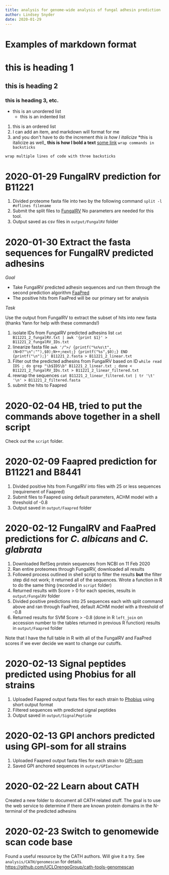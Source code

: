 ```yaml
---
title: analysis for genome-wide analysis of fungal adhesin prediction
author: Lindsey Snyder
date: 2020-01-29
---
```


# Examples of markdown format
# this is heading 1
## this is heading 2
### this is heading 3, etc.
- this is an unordered list
    - this is an indented list
1. this is an ordered list
1. I can add an item, and markdown will format for me
1. and you don't have to do the increment
_this is how I italicize_
*this is italicize as well_
**this is how I bold a text**
[some link](yeastgenome.org)
`wrap commands in backsticks`
```
wrap multiple lines of code with three backsticks
```

# 2020-01-29 FungalRV prediction for B11221
1. Divided proteome fasta file into two by the following command
    `split -l #oflines filename`
2. Submit the split files to [FungalRV](fungalrv.igib.res.in/query.php)
    No parameters are needed for this tool.
3. Output saved as csv files in `output/FungalRV` folder

# 2020-01-30 Extract the fasta sequences for FungalRV predicted adhesins
_Goal_

- Take FungalRV predicted adhesin sequences and run them through the second prediction algorithm [FaaPred](http://bioinfo.icgeb.res.in/faap/)
- The positive hits from FaaPred will be our primary set for analysis

_Task_

Use the output from FungalRV to extract the subset of hits into new fasta (thanks Yann for help with these commands!)
1. isolate IDs from FungalRV predicted adhesins list
    `cat B11221_2_fungalRV.txt | awk '{print $1}' > B11221_2_fungalRV_IDs.txt`
1. linearize fasta file
    `awk '/^>/ {printf("%s%s\t",(N>0?"\n":""),$0);N++;next;} {printf("%s",$0);} END {printf("\n");}' B11221_2.fasta > B11221_2_linear.txt`
1. Filter out the predicted adhesins from FungalRV based on ID
    `while read IDS ; do grep "\b$IDS\b" B11221_2_linear.txt ; done < B11221_2_fungalRV_IDs.txt > B11221_2_linear_filtered.txt`
1. rewrap the sequences
    `cat B11221_2_linear_filtered.txt | tr '\t' '\n' > B11221_2_filtered.fasta` 
1. submit the hits to Faapred

# 2020-02-04 HB, tried to put the commands above together in a shell script
Check out the `script` folder.

# 2020-02-09 Faapred prediction for B11221 and B8441
1. Divided positive hits from FungalRV into files with 25 or less sequences (requirement of Faapred) 
1. Submit files to Faapred using default parameters, ACHM model with a threshold of -0.8
1. Output saved in `output/Faapred` folder


# 2020-02-12 FungalRV and FaaPred predictions for *C. albicans* and *C. glabrata*
1. Downloaded RefSeq protein sequences from NCBI on 11 Feb 2020
2. Ran entire proteomes through FungalRV, downloaded all results
3. Followed process outlined in shell script to filter the results **but** the filter step did not work; it returned all of the sequences. Wrote a function in R to do the same thing (recorded in `script` folder)
4. Returned results with Score > 0 for each species, results in `output/FungalRV` folder
5. Divided positive predictions into 25 sequences each with split command above and ran through FaaPred, default ACHM model with a threshold of -0.8
6. Returned results for SVM Score > -0.8 (done in R `left_join` on accession number to the tables returned in previous R function) results in `output/Faapred` folder

Note that I have the full table in R with all of the FungalRV and FaaPred scores if we ever decide we want to change our cutoffs.

# 2020-02-13 Signal peptides predicted using Phobius for all strains
1. Uploaded Faapred output fasta files for each strain to [Phobius](http://phobius.sbc.su.se/index.html) using short output format
1. Filtered sequences with predicted signal peptides
1. Output saved in `output/SignalPeptide`

# 2020-02-13 GPI anchors predicted using GPI-som for all strains
1. Uploaded Faapred output fasta files for each strain to [GPI-som](http://genomics.unibe.ch/cgi-bin/gpi.cgi)
1. Saved GPI anchored sequences in `output/GPIanchor`

# 2020-02-22 Learn about CATH
Created a new folder to document all CATH related stuff. The goal is to use the web service to determine if there are known protein domains in the N-terminal of the predicted adhesins

# 2020-02-23 Switch to genomewide scan code base
Found a useful resource by the CATH authors. Will give it a try. See `analysis/CATH/genomescan` for details.
<https://github.com/UCLOrengoGroup/cath-tools-genomescan>
